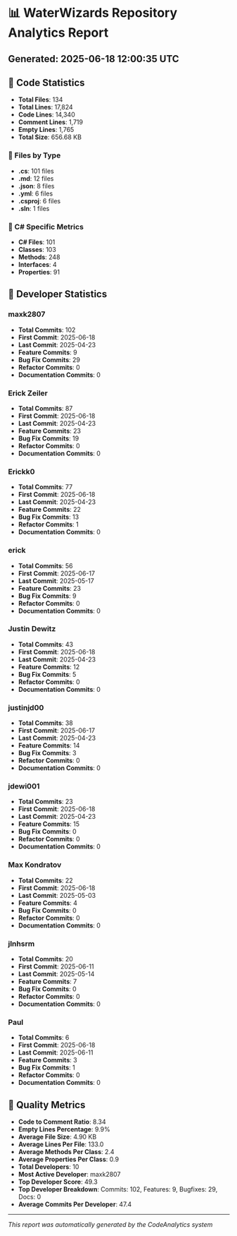 # 📊 WaterWizards Repository Analytics Report
## Generated: 2025-06-18 12:00:35 UTC

## 📝 Code Statistics
- **Total Files**: 134
- **Total Lines**: 17,824
- **Code Lines**: 14,340
- **Comment Lines**: 1,719
- **Empty Lines**: 1,765
- **Total Size**: 656.68 KB

### 📁 Files by Type
- **.cs**: 101 files
- **.md**: 12 files
- **.json**: 8 files
- **.yml**: 6 files
- **.csproj**: 6 files
- **.sln**: 1 files

### 🔧 C# Specific Metrics
- **C# Files**: 101
- **Classes**: 103
- **Methods**: 248
- **Interfaces**: 4
- **Properties**: 91

## 👥 Developer Statistics
### maxk2807
- **Total Commits**: 102
- **First Commit**: 2025-06-18
- **Last Commit**: 2025-04-23
- **Feature Commits**: 9
- **Bug Fix Commits**: 29
- **Refactor Commits**: 0
- **Documentation Commits**: 0

### Erick Zeiler
- **Total Commits**: 87
- **First Commit**: 2025-06-18
- **Last Commit**: 2025-04-23
- **Feature Commits**: 23
- **Bug Fix Commits**: 19
- **Refactor Commits**: 0
- **Documentation Commits**: 0

### Erickk0
- **Total Commits**: 77
- **First Commit**: 2025-06-18
- **Last Commit**: 2025-04-23
- **Feature Commits**: 22
- **Bug Fix Commits**: 13
- **Refactor Commits**: 1
- **Documentation Commits**: 0

### erick
- **Total Commits**: 56
- **First Commit**: 2025-06-17
- **Last Commit**: 2025-05-17
- **Feature Commits**: 23
- **Bug Fix Commits**: 9
- **Refactor Commits**: 0
- **Documentation Commits**: 0

### Justin Dewitz
- **Total Commits**: 43
- **First Commit**: 2025-06-18
- **Last Commit**: 2025-04-23
- **Feature Commits**: 12
- **Bug Fix Commits**: 5
- **Refactor Commits**: 0
- **Documentation Commits**: 0

### justinjd00
- **Total Commits**: 38
- **First Commit**: 2025-06-17
- **Last Commit**: 2025-04-23
- **Feature Commits**: 14
- **Bug Fix Commits**: 3
- **Refactor Commits**: 0
- **Documentation Commits**: 0

### jdewi001
- **Total Commits**: 23
- **First Commit**: 2025-06-18
- **Last Commit**: 2025-04-23
- **Feature Commits**: 15
- **Bug Fix Commits**: 0
- **Refactor Commits**: 0
- **Documentation Commits**: 0

### Max Kondratov
- **Total Commits**: 22
- **First Commit**: 2025-06-18
- **Last Commit**: 2025-05-03
- **Feature Commits**: 4
- **Bug Fix Commits**: 0
- **Refactor Commits**: 0
- **Documentation Commits**: 0

### jlnhsrm
- **Total Commits**: 20
- **First Commit**: 2025-06-11
- **Last Commit**: 2025-05-14
- **Feature Commits**: 7
- **Bug Fix Commits**: 0
- **Refactor Commits**: 0
- **Documentation Commits**: 0

### Paul
- **Total Commits**: 6
- **First Commit**: 2025-06-18
- **Last Commit**: 2025-06-11
- **Feature Commits**: 3
- **Bug Fix Commits**: 1
- **Refactor Commits**: 0
- **Documentation Commits**: 0

## 🎯 Quality Metrics
- **Code to Comment Ratio**: 8.34
- **Empty Lines Percentage**: 9.9%
- **Average File Size**: 4.90 KB
- **Average Lines Per File**: 133.0
- **Average Methods Per Class**: 2.4
- **Average Properties Per Class**: 0.9
- **Total Developers**: 10
- **Most Active Developer**: maxk2807
- **Top Developer Score**: 49.3
- **Top Developer Breakdown**: Commits: 102, Features: 9, Bugfixes: 29, Docs: 0
- **Average Commits Per Developer**: 47.4

---
*This report was automatically generated by the CodeAnalytics system*
